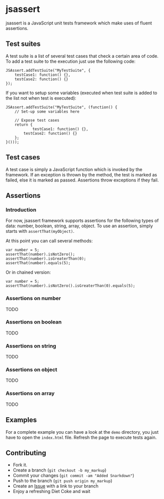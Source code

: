 jsassert
========

jsassert is a JavaScript unit tests framework which make uses of fluent assertions.

Test suites
-----------

A test suite is a list of several test cases that check a certain area of code.
To add a test suite to the execution just use the following code:
```
JSAssert.addTestSuite("MyTestSuite", {
	testCase1: function() {},
	testCase2: function() {}
});
```

If you want to setup some variables (executed when test suite is added to the list not when test is executed):
```
JSAssert.addTestSuite("MyTestSuite", (function() {
	// Set-up some variables here
        
	// Expose test cases
	return {
			testCase1: function() {},
		testCase2: function() {}
	};
}()));
```

Test cases
----------

A test case is simply a JavaScript function which is invoked by the framework. If an exception is thrown by the method, the test is marked
as failed, else it is marked as passed. Assertions throw exceptions if they fail.


Assertions
----------

### Introduction

For now, jsassert framework supports assertions for the following types of data: number, boolean, string, array, object.
To use an assertion, simply starts with `assertThat(myObject)`.

At this point you can call several methods:
```
var number = 5;
assertThat(number).isNotZero();
assertThat(number).isGreaterThan(0);
assertThat(number).equals(5);
```

Or in chained version:
```
var number = 5;
assertThat(number).isNotZero().isGreaterThan(0).equals(5);
```

### Assertions on number

TODO

### Assertions on boolean

TODO

### Assertions on string

TODO

### Assertions on object

TODO

### Assertions on array

TODO


Examples
--------

For a complete example you can have a look at the `demo` directory, you just have to open the `index.html` file.
Refresh the page to execute tests again.


Contributing
------------

-   Fork it.
-   Create a branch (`git checkout -b my_markup`)
-   Commit your changes (`git commit -am "Added Snarkdown"`)
-   Push to the branch (`git push origin my_markup`)
-   Create an [Issue](https://github.com/mkhelif/jsassert/issues) with a link to your branch
-   Enjoy a refreshing Diet Coke and wait